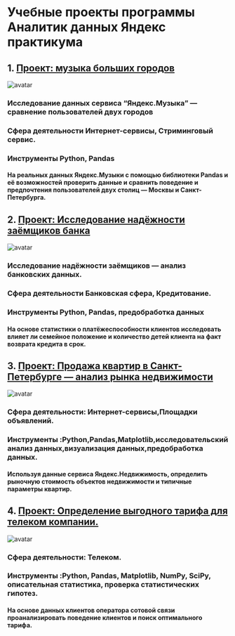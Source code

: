 # Учебные проекты программы Аналитик данных Яндекс практикума





## 1.  <a href='https://github.com/genalll/DataAnalyst/tree/main/%D0%9F%D1%80%D0%BE%D0%B5%D0%BA%D1%82:%20%D0%BC%D1%83%D0%B7%D1%8B%D0%BA%D0%B0%20%D0%B1%D0%BE%D0%BB%D1%8C%D1%88%D0%B8%D1%85%20%D0%B3%D0%BE%D1%80%D0%BE%D0%B4%D0%BE%D0%B2'>Проект: музыка больших городов</a>
![avatar](https://avatars.mds.yandex.net/i?id=d5b2a707547e5409648cd41180075984-5221549-images-thumbs&n=13&exp=1)
 ### Исследование данных сервиса “Яндекс.Музыка” — сравнение пользователей двух городов
 ### Сфера деятельности Интернет-сервисы, Стриминговый сервис.
 ### Инструменты Python, Pandas

 #### На реальных данных Яндекс.Музыки c помощью библиотеки Pandas и её возможностей проверить данные и сравнить поведение и предпочтения пользователей двух столиц — Москвы и Санкт-Петербурга.


 ## 2.  <a href='https://github.com/genalll/DataAnalyst/tree/main/%D0%98%D1%81%D1%81%D0%BB%D0%B5%D0%B4%D0%BE%D0%B2%D0%B0%D0%BD%D0%B8%D0%B5%20%D0%BD%D0%B0%D0%B4%D1%91%D0%B6%D0%BD%D0%BE%D1%81%D1%82%D0%B8%20%D0%B7%D0%B0%D1%91%D0%BC%D1%89%D0%B8%D0%BA%D0%BE%D0%B2%20%D0%B1%D0%B0%D0%BD%D0%BA%D0%B0'>Проект: Исследование надёжности заёмщиков банка</a>
![avatar](http://zombobox.net/wp-content/uploads/2020/09/Kredity.png)
 ### Исследование надёжности заёмщиков — анализ банковских данных.
 ### Сфера деятельности Банковская сфера, Кредитование.
 ### Инструменты Python, Pandas, предобработка данных

 #### На основе статистики о платёжеспособности клиентов исследовать влияет ли семейное положение и количество детей клиента на факт возврата кредита в срок.


 ## 3.  <a href='https://github.com/genalll/DataAnalyst/tree/main/%D0%9F%D1%80%D0%BE%D0%B4%D0%B0%D0%B6%D0%B0%20%D0%BA%D0%B2%D0%B0%D1%80%D1%82%D0%B8%D1%80%20%D0%B2%20%D0%A1%D0%B0%D0%BD%D0%BA%D1%82-%D0%9F%D0%B5%D1%82%D0%B5%D1%80%D0%B1%D1%83%D1%80%D0%B3%D0%B5%20%E2%80%94%20%D0%B0%D0%BD%D0%B0%D0%BB%D0%B8%D0%B7%20%D1%80%D1%8B%D0%BD%D0%BA%D0%B0%20%D0%BD%D0%B5%D0%B4%D0%B2%D0%B8%D0%B6%D0%B8%D0%BC%D0%BE%D1%81%D1%82%D0%B8'>Проект: Продажа квартир в Санкт-Петербурге — анализ рынка недвижимости</a>
![avatar](https://yandex-images.clstorage.net/aE9oR5449/a9eabbOe3Mh2/m3FnYImqeAcEIIdwIpb7rWc7C1vu3uoBIM_mYpJt0heLH1EhdttTKHCcSHN8lVlPLn2E5o1XcDHU_Z4CPyncUw-lptFtWtgXBBBX4ZIGix3ny4sarq7PhFF6pvayiOYDm4pXR_GMYW7X6h_UK0eNqm6ooScZkyQHAi1JB3kMKcT6sQcRXFnJRZGRtYCBVyobp3kKv91ISZJnSdelBdqWwh9NZDcDHWAvF1vfdtpXnFgce8FHvSGF57B7axd5TnoUK7L3we4Zy3dwkGcTkAc4CPS4Sk09C7vTNzu3BTSrtKPeP4SlkT7hDBVrbOVpNE8orpnR5q2At5ahi2gFGT5alOrhJwCeGnk2YGHWAoBXuxm2SNtvrugJATQKVSSH2ochzP_UVVFOsB9UG23muvRseU47cec8Ilck0us7Z1jdu7ZrIwRRz9hqdIJxZGORVLlpxyh6_11L-9OFaMT35lmG4aweNTYxDGGdVBmdBtl1frl_SvHHj6LVteCKSPR5D1n3mJMEU-0oyWYiEFVyADYqiUWbmk6ey0kQxwsmNoW45uBdzDZVYfxh_YeqLtZI1d947VlhVlxBNTTQ-5sFWL44R8gDpxCtq6qUYtMFcJDFKvl1itu8PevaEuXaJVTlGgTyXs-HFtEf8QyEGi90uwWNCXzqg2bNgjZWEJs7pbiemcR6AlbRzOi6hxFQBbLhlMqJpbrLvY7rW-B3WFdnRGhFEd6tNGYgvjAcFwsvtnkkfGpNyMDn7xMUJcGpqPXpXji0unPUsZ-JqNVDorcB8OaLGwc4SP-MK_nw9TgXhvd7taLsnsXm0N0Bf7ZarNaZ9Q1qbvnwZs1gZTWTaMh1iXwoBilhhcFdmbjVYjO3kHPEaul1KPj_DVsKcAXIhtdEGOSQXE_EN0A9MF00K5zku3XMyu6aIgZNMIV3UbvZZxiOy_UqcFXBHeop55GDtVCxtbgZxojIr98JCoJ0O5b3I)
 ### Сфера деятельности: Интернет-сервисы,Площадки объявлений.
 ### Инструменты :Python,Pandas,Matplotlib,исследовательский анализ данных,визуализация данных,предобработка данных.

 #### Используя данные сервиса Яндекс.Недвижимость, определить рыночную стоимость объектов недвижимости и типичные параметры квартир.


 ## 4.  <a href='https://github.com/genalll/DataAnalyst/tree/main/%D0%9E%D0%BF%D1%80%D0%B5%D0%B4%D0%B5%D0%BB%D0%B5%D0%BD%D0%B8%D0%B5%20%D0%B2%D1%8B%D0%B3%D0%BE%D0%B4%D0%BD%D0%BE%D0%B3%D0%BE%20%D1%82%D0%B0%D1%80%D0%B8%D1%84%D0%B0%20%D0%B4%D0%BB%D1%8F%20%D1%82%D0%B5%D0%BB%D0%B5%D0%BA%D0%BE%D0%BC%20%D0%BA%D0%BE%D0%BC%D0%BF%D0%B0%D0%BD%D0%B8%D0%B8'>Проект: Определение выгодного тарифа для телеком компании.</a>
![avatar](https://tarifrus.ru/wp-content/uploads/2018/03/DQoxUBHX4AAlqj4.jpg)
 ### Сфера деятельности: Телеком.
 ### Инструменты :Python, Pandas, Matplotlib, NumPy, SciPy, описательная статистика, проверка статистических гипотез.

 #### На основе данных клиентов оператора сотовой связи проанализировать поведение клиентов и поиск оптимального тарифа.